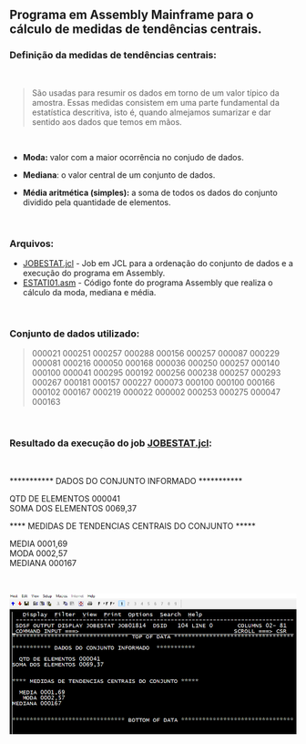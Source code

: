 ## Programa em Assembly Mainframe para o cálculo de medidas de tendências centrais.

### Definição da medidas de tendências centrais:
<br>

>São usadas para resumir os dados em torno de um valor típico da amostra. Essas medidas consistem em uma parte fundamental da estatística descritiva, isto é, quando almejamos sumarizar e dar sentido aos dados que temos em mãos. 
<br>

* **Moda:** valor com a maior ocorrência no conjudo de dados.

* **Mediana**: o valor central de um conjunto de dados.

* **Média aritmética (simples):** a soma de todos os dados do conjunto dividido pela quantidade de elementos.

<br>

### Arquivos:

* <a href="https://github.com/diegoemoyses/Mainframe-Assembly/blob/main/JOBESTAT.jcl">JOBESTAT.jcl</a>  - Job em JCL para a ordenação do conjunto de dados e a execução do programa em Assembly.
* <a href="https://github.com/diegoemoyses/Mainframe-Assembly/blob/main/ESTATI01.asm">ESTATI01.asm</a> - Código fonte do programa Assembly que realiza o cálculo da moda, mediana e média.

<br>

### Conjunto de dados utilizado:
>000021 000251 000257 000288 000156 000257 000087 000229 000081 000216 000050 000168 000036 000250 000257 000140 000100 000041 000295 000192 000256 000238 000257 
000293 000267 000181 000157 000227 000073 000100 000100 000166 000102 000167 000219 000022 000002 000253 000275 000047 000163

<br>

### Resultado da execução do job  <a href="https://github.com/diegoemoyses/Mainframe-Assembly/blob/main/JOBESTAT.jcl">JOBESTAT.jcl</a>:
<br>

*********** DADOS DO CONJUNTO INFORMADO  ***********    
                                                        
  QTD DE ELEMENTOS 000041                               
SOMA DOS ELEMENTOS 0069,37                              
                                                        
                                                        
**** MEDIDAS DE TENDENCIAS CENTRAIS DO CONJUNTO *****   
                                                        
  MEDIA 0001,69                                         
   MODA 0002,57                                         
MEDIANA 000167                      

<br>

![Resultado.](https://github.com/diegoemoyses/Mainframe-Assembly/blob/main/ESTATI01.png)
                                                        
